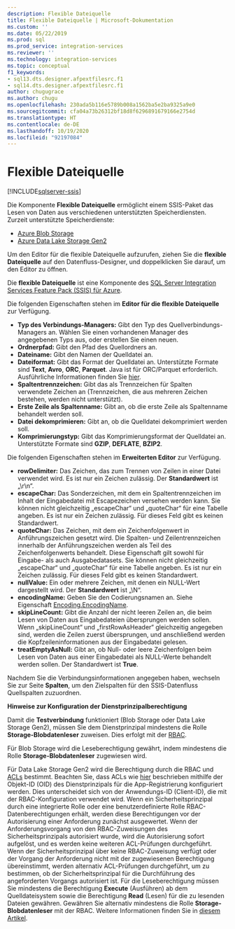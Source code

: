 ```yaml
---
description: Flexible Dateiquelle
title: Flexible Dateiquelle | Microsoft-Dokumentation
ms.custom: ''
ms.date: 05/22/2019
ms.prod: sql
ms.prod_service: integration-services
ms.reviewer: ''
ms.technology: integration-services
ms.topic: conceptual
f1_keywords:
- sql13.dts.designer.afpextfilesrc.f1
- sql14.dts.designer.afpextfilesrc.f1
author: chugugrace
ms.author: chugu
ms.openlocfilehash: 230ada5b116e5789b008a1562ba5e2ba9325a9e0
ms.sourcegitcommit: cfa04a73b26312bf18d8f6296891679166e2754d
ms.translationtype: HT
ms.contentlocale: de-DE
ms.lasthandoff: 10/19/2020
ms.locfileid: "92197084"
---
```

# <a name="flexible-file-source"></a>Flexible Dateiquelle

[!INCLUDE[sqlserver-ssis](../../includes/applies-to-version/sqlserver-ssis.md)]

Die Komponente **Flexible Dateiquelle** ermöglicht einem SSIS-Paket das Lesen von Daten aus verschiedenen unterstützten Speicherdiensten.
Zurzeit unterstützte Speicherdienste:

- [Azure Blob Storage](https://azure.microsoft.com/services/storage/blobs/)
- [Azure Data Lake Storage Gen2](/azure/storage/blobs/data-lake-storage-introduction)
  
Um den Editor für die flexible Dateiquelle aufzurufen, ziehen Sie die **flexible Dateiquelle** auf den Datenfluss-Designer, und doppelklicken Sie darauf, um den Editor zu öffnen.
  
Die **flexible Dateiquelle** ist eine Komponente des [SQL Server Integration Services Feature Pack (SSIS) für Azure](../../integration-services/azure-feature-pack-for-integration-services-ssis.md).  
  
Die folgenden Eigenschaften stehen im **Editor für die flexible Dateiquelle** zur Verfügung.

- **Typ des Verbindungs-Managers:** Gibt den Typ des Quellverbindungs-Managers an. Wählen Sie einen vorhandenen Manager des angegebenen Typs aus, oder erstellen Sie einen neuen.
- **Ordnerpfad:** Gibt den Pfad des Quellordners an.
- **Dateiname:** Gibt den Namen der Quelldatei an.
- **Dateiformat:** Gibt das Format der Quelldatei an. Unterstützte Formate sind **Text**, **Avro**, **ORC**, **Parquet**. Java ist für ORC/Parquet erforderlich. Ausführliche Informationen finden Sie [hier](../../integration-services/azure-feature-pack-for-integration-services-ssis.md#dependency-on-java).
- **Spaltentrennzeichen:** Gibt das als Trennzeichen für Spalten verwendete Zeichen an (Trennzeichen, die aus mehreren Zeichen bestehen, werden nicht unterstützt).
- **Erste Zeile als Spaltenname:** Gibt an, ob die erste Zeile als Spaltenname behandelt werden soll.
- **Datei dekomprimieren:** Gibt an, ob die Quelldatei dekomprimiert werden soll.
- **Komprimierungstyp:** Gibt das Komprimierungsformat der Quelldatei an. Unterstützte Formate sind **GZIP**, **DEFLATE**, **BZIP2**.
  
Die folgenden Eigenschaften stehen im **Erweiterten Editor** zur Verfügung.

- **rowDelimiter:** Das Zeichen, das zum Trennen von Zeilen in einer Datei verwendet wird. Es ist nur ein Zeichen zulässig. Der **Standardwert** ist „\r\n“.
- **escapeChar:** Das Sonderzeichen, mit dem ein Spaltentrennzeichen im Inhalt der Eingabedatei mit Escapezeichen versehen werden kann. Sie können nicht gleichzeitig „escapeChar“ und „quoteChar“ für eine Tabelle angeben. Es ist nur ein Zeichen zulässig. Für dieses Feld gibt es keinen Standardwert.
- **quoteChar:** Das Zeichen, mit dem ein Zeichenfolgenwert in Anführungszeichen gesetzt wird. Die Spalten- und Zeilentrennzeichen innerhalb der Anführungszeichen werden als Teil des Zeichenfolgenwerts behandelt. Diese Eigenschaft gilt sowohl für Eingabe- als auch Ausgabedatasets. Sie können nicht gleichzeitig „escapeChar“ und „quoteChar“ für eine Tabelle angeben. Es ist nur ein Zeichen zulässig. Für dieses Feld gibt es keinen Standardwert.
- **nullValue:** Ein oder mehrere Zeichen, mit denen ein NULL-Wert dargestellt wird. Der **Standardwert** ist „\N“.
- **encodingName:** Geben Sie den Codierungsnamen an. Siehe Eigenschaft [Encoding.EncodingName](/dotnet/api/system.text.encoding?view=netframework-4.8).
- **skipLineCount:**  Gibt die Anzahl der nicht leeren Zeilen an, die beim Lesen von Daten aus Eingabedateien übersprungen werden sollen. Wenn „skipLineCount“ und „firstRowAsHeader“ gleichzeitig angegeben sind, werden die Zeilen zuerst übersprungen, und anschließend werden die Kopfzeileninformationen aus der Eingabedatei gelesen.
- **treatEmptyAsNull:** Gibt an, ob Null- oder leere Zeichenfolgen beim Lesen von Daten aus einer Eingabedatei als NULL-Werte behandelt werden sollen. Der Standardwert ist **True**.

Nachdem Sie die Verbindungsinformationen angegeben haben, wechseln Sie zur Seite **Spalten**, um den Zielspalten für den SSIS-Datenfluss Quellspalten zuzuordnen.

**Hinweise zur Konfiguration der Dienstprinzipalberechtigung**

Damit die **Testverbindung** funktioniert (Blob Storage oder Data Lake Storage Gen2), müssen Sie dem Dienstprinzipal mindestens die Rolle **Storage-Blobdatenleser** zuweisen.
Dies erfolgt mit der [RBAC](/azure/storage/common/storage-auth-aad-rbac-portal#assign-rbac-roles-using-the-azure-portal).

Für Blob Storage wird die Leseberechtigung gewährt, indem mindestens die Rolle **Storage-Blobdatenleser** zugewiesen wird.

Für Data Lake Storage Gen2 wird die Berechtigung durch die RBAC und [ACLs](/azure/storage/blobs/data-lake-storage-how-to-set-permissions-storage-explorer) bestimmt.
Beachten Sie, dass ACLs wie [hier](/azure/storage/blobs/data-lake-storage-access-control#how-do-i-set-acls-correctly-for-a-service-principal) beschrieben mithilfe der Objekt-ID (OID) des Dienstprinzipals für die App-Registrierung konfiguriert werden.
Dies unterscheidet sich von der Anwendungs-ID (Client-ID), die mit der RBAC-Konfiguration verwendet wird.
Wenn ein Sicherheitsprinzipal durch eine integrierte Rolle oder eine benutzerdefinierte Rolle RBAC-Datenberechtigungen erhält, werden diese Berechtigungen vor der Autorisierung einer Anforderung zunächst ausgewertet.
Wenn der Anforderungsvorgang von den RBAC-Zuweisungen des Sicherheitsprinzipals autorisiert wurde, wird die Autorisierung sofort aufgelöst, und es werden keine weiteren ACL-Prüfungen durchgeführt.
Wenn der Sicherheitsprinzipal über keine RBAC-Zuweisung verfügt oder der Vorgang der Anforderung nicht mit der zugewiesenen Berechtigung übereinstimmt, werden alternativ ACL-Prüfungen durchgeführt, um zu bestimmen, ob der Sicherheitsprinzipal für die Durchführung des angeforderten Vorgangs autorisiert ist.
Für die Leseberechtigung müssen Sie mindestens die Berechtigung **Execute** (Ausführen) ab dem Quelldateisystem sowie die Berechtigung **Read** (Lesen) für die zu lesenden Dateien gewähren.
Gewähren Sie alternativ mindestens die Rolle **Storage-Blobdatenleser** mit der RBAC.
Weitere Informationen finden Sie in [diesem Artikel](/azure/storage/blobs/data-lake-storage-access-control).